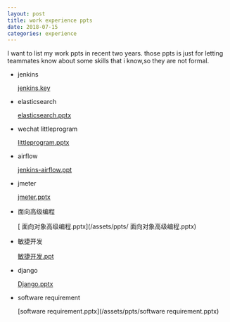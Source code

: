 ```yaml
---
layout: post
title: work experience ppts
date: 2018-07-15
categories: experience
---
```


I want to list my work ppts in recent two years.
those ppts is just for letting teammates know about some skills that i know,so  they are not formal.

* jenkins

   [jenkins.key](/assets/ppts/jenkins.key) 

* elasticsearch

   [elasticsearch.pptx](/assets/ppts/elasticsearch.pptx) 

* wechat littleprogram

   [littleprogram.pptx](/assets/ppts/littleprogram.pptx) 

* airflow

   [jenkins-airflow.ppt](/assets/ppts/jenkins-airflow.ppt) 

* jmeter

   [jmeter.pptx](/assets/ppts/jmeter.pptx) 

* 面向高级编程

   [ 面向对象高级编程.pptx](/assets/ppts/ 面向对象高级编程.pptx) 

* 敏捷开发

   [敏捷开发.ppt](/assets/ppts/敏捷开发.ppt) 

* django

   [Django.pptx](/assets/ppts/Django.pptx) 

* software requirement

   [software requirement.pptx](/assets/ppts/software requirement.pptx) 